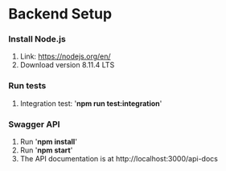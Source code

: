 # Backend Setup
### Install Node.js
1. Link: https://nodejs.org/en/
1. Download version 8.11.4 LTS 

### Run tests
1. Integration test: '**npm run test:integration**'

### Swagger API
1. Run '**npm install**'
1. Run '**npm start**'
1. The API documentation is at http://localhost:3000/api-docs
